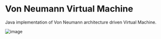 # Von Neumann Virtual Machine

Java implementation of Von Neumann architecture driven Virtual Machine.

![image](https://user-images.githubusercontent.com/55983395/185013246-0a3731f1-18cb-4d4e-977a-89b89a37f5e9.png)

